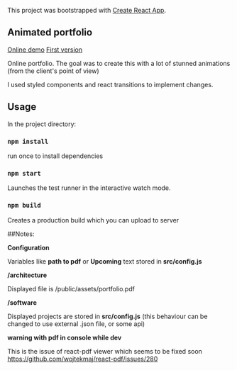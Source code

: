 This project was bootstrapped with [Create React App](https://github.com/facebook/create-react-app).

## Animated portfolio
[Online demo](https://react-animate-2.now.sh/)
[First version](https://react-animate.now.sh/)

Online portfolio. 
The goal was to create this with a lot of stunned animations (from the client's point of view)

I used styled components and react transitions to implement changes.


## Usage

In the project directory:

### `npm install`

run once to install dependencies

### `npm start`

Launches the test runner in the interactive watch mode.

### `npm build`

Creates a production build which you can upload to server

##Notes:

**Configuration**

Variables like **path to pdf** or **Upcoming** text stored in **src/config.js** 

**/architecture**

Displayed file is /public/assets/portfolio.pdf

**/software**

Displayed projects are stored in **src/config.js**
(this behaviour can be changed to use external .json file, or some api)


**warning with pdf in console while dev**

This is the issue of react-pdf viewer which seems to be fixed soon https://github.com/wojtekmaj/react-pdf/issues/280
